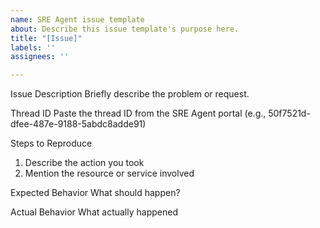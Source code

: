 ```yaml
---
name: SRE Agent issue template
about: Describe this issue template's purpose here.
title: "[Issue]"
labels: ''
assignees: ''

---
```


Issue Description
Briefly describe the problem or request.

Thread ID
Paste the thread ID from the SRE Agent portal
(e.g., 50f7521d-dfee-487e-9188-5abdc8adde91)

Steps to Reproduce
1. Describe the action you took
2. Mention the resource or service involved

Expected Behavior
What should happen?

Actual Behavior
What actually happened
